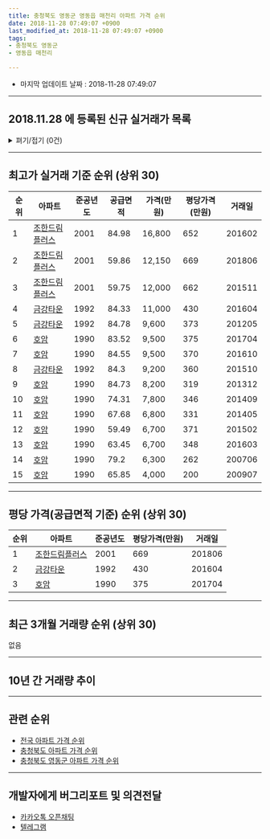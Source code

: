 ```yaml
---
title: 충청북도 영동군 영동읍 매천리 아파트 가격 순위
date: 2018-11-28 07:49:07 +0900
last_modified_at: 2018-11-28 07:49:07 +0900
tags:
- 충청북도 영동군
- 영동읍 매천리

---
```


* 마지막 업데이트 날짜 : 2018-11-28 07:49:07

---

## 2018.11.28 에 등록된 신규 실거래가 목록

<details>
<summary>펴기/접기 (0건)</summary>
<div markdown="1">

|아파트|준공년도|공급면적|가격(만원)|평당가격(만원)|거래일|
|---|---|---|---|---|---|
|없음||||||


</div>
</details>

---

## 최고가 실거래 기준 순위 (상위 30)


|순위|아파트|준공년도|공급면적|가격(만원)|평당가격(만원)|거래일|
|---|---|---|---|---|---|---|
|1|[조한드림플러스](https://search.naver.com/search.naver?query=%EC%B6%A9%EC%B2%AD%EB%B6%81%EB%8F%84+%EC%98%81%EB%8F%99%EA%B5%B0+%EC%98%81%EB%8F%99%EC%9D%8D+%EB%A7%A4%EC%B2%9C%EB%A6%AC+%EC%A1%B0%ED%95%9C%EB%93%9C%EB%A6%BC%ED%94%8C%EB%9F%AC%EC%8A%A4)|2001|84.98|16,800|652|201602|
|2|[조한드림플러스](https://search.naver.com/search.naver?query=%EC%B6%A9%EC%B2%AD%EB%B6%81%EB%8F%84+%EC%98%81%EB%8F%99%EA%B5%B0+%EC%98%81%EB%8F%99%EC%9D%8D+%EB%A7%A4%EC%B2%9C%EB%A6%AC+%EC%A1%B0%ED%95%9C%EB%93%9C%EB%A6%BC%ED%94%8C%EB%9F%AC%EC%8A%A4)|2001|59.86|12,150|669|201806|
|3|[조한드림플러스](https://search.naver.com/search.naver?query=%EC%B6%A9%EC%B2%AD%EB%B6%81%EB%8F%84+%EC%98%81%EB%8F%99%EA%B5%B0+%EC%98%81%EB%8F%99%EC%9D%8D+%EB%A7%A4%EC%B2%9C%EB%A6%AC+%EC%A1%B0%ED%95%9C%EB%93%9C%EB%A6%BC%ED%94%8C%EB%9F%AC%EC%8A%A4)|2001|59.75|12,000|662|201511|
|4|[금강타운](https://search.naver.com/search.naver?query=%EC%B6%A9%EC%B2%AD%EB%B6%81%EB%8F%84+%EC%98%81%EB%8F%99%EA%B5%B0+%EC%98%81%EB%8F%99%EC%9D%8D+%EB%A7%A4%EC%B2%9C%EB%A6%AC+%EA%B8%88%EA%B0%95%ED%83%80%EC%9A%B4)|1992|84.33|11,000|430|201604|
|5|[금강타운](https://search.naver.com/search.naver?query=%EC%B6%A9%EC%B2%AD%EB%B6%81%EB%8F%84+%EC%98%81%EB%8F%99%EA%B5%B0+%EC%98%81%EB%8F%99%EC%9D%8D+%EB%A7%A4%EC%B2%9C%EB%A6%AC+%EA%B8%88%EA%B0%95%ED%83%80%EC%9A%B4)|1992|84.78|9,600|373|201205|
|6|[호암](https://search.naver.com/search.naver?query=%EC%B6%A9%EC%B2%AD%EB%B6%81%EB%8F%84+%EC%98%81%EB%8F%99%EA%B5%B0+%EC%98%81%EB%8F%99%EC%9D%8D+%EB%A7%A4%EC%B2%9C%EB%A6%AC+%ED%98%B8%EC%95%94)|1990|83.52|9,500|375|201704|
|7|[호암](https://search.naver.com/search.naver?query=%EC%B6%A9%EC%B2%AD%EB%B6%81%EB%8F%84+%EC%98%81%EB%8F%99%EA%B5%B0+%EC%98%81%EB%8F%99%EC%9D%8D+%EB%A7%A4%EC%B2%9C%EB%A6%AC+%ED%98%B8%EC%95%94)|1990|84.55|9,500|370|201610|
|8|[금강타운](https://search.naver.com/search.naver?query=%EC%B6%A9%EC%B2%AD%EB%B6%81%EB%8F%84+%EC%98%81%EB%8F%99%EA%B5%B0+%EC%98%81%EB%8F%99%EC%9D%8D+%EB%A7%A4%EC%B2%9C%EB%A6%AC+%EA%B8%88%EA%B0%95%ED%83%80%EC%9A%B4)|1992|84.3|9,200|360|201510|
|9|[호암](https://search.naver.com/search.naver?query=%EC%B6%A9%EC%B2%AD%EB%B6%81%EB%8F%84+%EC%98%81%EB%8F%99%EA%B5%B0+%EC%98%81%EB%8F%99%EC%9D%8D+%EB%A7%A4%EC%B2%9C%EB%A6%AC+%ED%98%B8%EC%95%94)|1990|84.73|8,200|319|201312|
|10|[호암](https://search.naver.com/search.naver?query=%EC%B6%A9%EC%B2%AD%EB%B6%81%EB%8F%84+%EC%98%81%EB%8F%99%EA%B5%B0+%EC%98%81%EB%8F%99%EC%9D%8D+%EB%A7%A4%EC%B2%9C%EB%A6%AC+%ED%98%B8%EC%95%94)|1990|74.31|7,800|346|201409|
|11|[호암](https://search.naver.com/search.naver?query=%EC%B6%A9%EC%B2%AD%EB%B6%81%EB%8F%84+%EC%98%81%EB%8F%99%EA%B5%B0+%EC%98%81%EB%8F%99%EC%9D%8D+%EB%A7%A4%EC%B2%9C%EB%A6%AC+%ED%98%B8%EC%95%94)|1990|67.68|6,800|331|201405|
|12|[호암](https://search.naver.com/search.naver?query=%EC%B6%A9%EC%B2%AD%EB%B6%81%EB%8F%84+%EC%98%81%EB%8F%99%EA%B5%B0+%EC%98%81%EB%8F%99%EC%9D%8D+%EB%A7%A4%EC%B2%9C%EB%A6%AC+%ED%98%B8%EC%95%94)|1990|59.49|6,700|371|201502|
|13|[호암](https://search.naver.com/search.naver?query=%EC%B6%A9%EC%B2%AD%EB%B6%81%EB%8F%84+%EC%98%81%EB%8F%99%EA%B5%B0+%EC%98%81%EB%8F%99%EC%9D%8D+%EB%A7%A4%EC%B2%9C%EB%A6%AC+%ED%98%B8%EC%95%94)|1990|63.45|6,700|348|201603|
|14|[호암](https://search.naver.com/search.naver?query=%EC%B6%A9%EC%B2%AD%EB%B6%81%EB%8F%84+%EC%98%81%EB%8F%99%EA%B5%B0+%EC%98%81%EB%8F%99%EC%9D%8D+%EB%A7%A4%EC%B2%9C%EB%A6%AC+%ED%98%B8%EC%95%94)|1990|79.2|6,300|262|200706|
|15|[호암](https://search.naver.com/search.naver?query=%EC%B6%A9%EC%B2%AD%EB%B6%81%EB%8F%84+%EC%98%81%EB%8F%99%EA%B5%B0+%EC%98%81%EB%8F%99%EC%9D%8D+%EB%A7%A4%EC%B2%9C%EB%A6%AC+%ED%98%B8%EC%95%94)|1990|65.85|4,000|200|200907|


---

## 평당 가격(공급면적 기준) 순위 (상위 30)


|순위|아파트|준공년도|평당가격(만원)|거래일|
|---|---|---|---|---|
|1|[조한드림플러스](https://search.naver.com/search.naver?query=%EC%B6%A9%EC%B2%AD%EB%B6%81%EB%8F%84+%EC%98%81%EB%8F%99%EA%B5%B0+%EC%98%81%EB%8F%99%EC%9D%8D+%EB%A7%A4%EC%B2%9C%EB%A6%AC+%EC%A1%B0%ED%95%9C%EB%93%9C%EB%A6%BC%ED%94%8C%EB%9F%AC%EC%8A%A4)|2001|669|201806|
|2|[금강타운](https://search.naver.com/search.naver?query=%EC%B6%A9%EC%B2%AD%EB%B6%81%EB%8F%84+%EC%98%81%EB%8F%99%EA%B5%B0+%EC%98%81%EB%8F%99%EC%9D%8D+%EB%A7%A4%EC%B2%9C%EB%A6%AC+%EA%B8%88%EA%B0%95%ED%83%80%EC%9A%B4)|1992|430|201604|
|3|[호암](https://search.naver.com/search.naver?query=%EC%B6%A9%EC%B2%AD%EB%B6%81%EB%8F%84+%EC%98%81%EB%8F%99%EA%B5%B0+%EC%98%81%EB%8F%99%EC%9D%8D+%EB%A7%A4%EC%B2%9C%EB%A6%AC+%ED%98%B8%EC%95%94)|1990|375|201704|


---

## 최근 3개월 거래량 순위 (상위 30)

없음

---

## 10년 간 거래량 추이


<div style="width:100%;">
    <canvas id="deal_progress" height="250"></canvas>
</div>

<script>
new Chart(document.getElementById("deal_progress"), {
    type: 'line',
    data: {
        labels: ['200811','200812','200901','200902','200903','200904','200905','200906','200907','200908','200909','200910','200911','200912','201001','201002','201003','201004','201005','201006','201007','201008','201009','201010','201011','201012','201101','201102','201103','201104','201105','201106','201107','201108','201109','201110','201111','201112','201201','201202','201203','201204','201205','201206','201207','201208','201209','201210','201211','201212','201301','201302','201303','201304','201305','201306','201307','201308','201309','201310','201311','201312','201401','201402','201403','201404','201405','201406','201407','201408','201409','201410','201411','201412','201501','201502','201503','201504','201505','201506','201507','201508','201509','201510','201511','201512','201601','201602','201603','201604','201605','201606','201607','201608','201609','201610','201611','201612','201701','201702','201703','201704','201705','201706','201707','201708','201709','201710','201711','201712','201801','201802','201803','201804','201805','201806','201807','201808','201809','201810','201811'],
        datasets: [{
            label: '실거래 수',
            pointRadius: 1,
            data: [1, 0, 1, 1, 1, 2, 1, 0, 2, 0, 1, 0, 0, 2, 3, 1, 0, 3, 0, 0, 2, 1, 2, 0, 2, 0, 0, 4, 2, 0, 0, 1, 2, 0, 1, 0, 0, 0, 1, 0, 1, 0, 3, 0, 4, 0, 0, 1, 1, 1, 2, 0, 0, 0, 2, 2, 1, 0, 0, 1, 0, 1, 1, 0, 1, 1, 1, 0, 0, 0, 1, 1, 1, 0, 2, 1, 0, 1, 1, 0, 2, 0, 1, 3, 1, 1, 1, 1, 1, 3, 0, 0, 0, 2, 2, 1, 1, 1, 0, 2, 0, 1, 0, 2, 1, 0, 1, 1, 1, 1, 1, 0, 0, 0, 0, 1, 1, 1, 0, 0, 0],
            borderColor: "rgba(255, 201, 14, 1)",
            backgroundColor: "rgba(255, 201, 14, 0.5)",
            fill: true,
        }]
    },
    options: {
        responsive: true,
        title: {
            display: true,
            text: '10년간 거래량 추이'
        },
        tooltips: {
            mode: 'index',
            intersect: false,
        },
        hover: {
            mode: 'nearest',
            intersect: true
        },
        scales: {
            xAxes: [{
                display: true,
                scaleLabel: {
                    display: true,
                    labelString: '년/월'
                }
            }],
            yAxes: [{
                display: true,
                ticks: {
                    suggestedMin: 0,
                },
                scaleLabel: {
                    display: true,
                    labelString: '실거래 수'
                }
            }]
        }
    }
});

</script>


---

## 관련 순위

- [전국 아파트 가격 순위](https://inasie.github.io/apt-ranking/전국)
- [충청북도 아파트 가격 순위](https://inasie.github.io/apt-ranking/충청북도)
- [충청북도 영동군 아파트 가격 순위](https://inasie.github.io/apt-ranking/충청북도-영동군)


---

## 개발자에게 버그리포트 및 의견전달

- [카카오톡 오픈채팅](https://open.kakao.com/o/gLJUAP4)
- [텔레그램](https://t.me/inasie)


